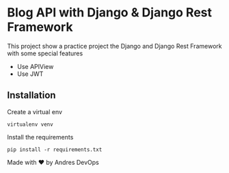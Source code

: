 # Blog API with Django & Django Rest Framework

This project show a practice project the Django and Django Rest Framework with some special features

- Use APIView
- Use JWT

## Installation

Create a virtual env
```
virtualenv venv
```

Install the requirements

```
pip install -r requirements.txt
```

Made with ❤️ by Andres DevOps
